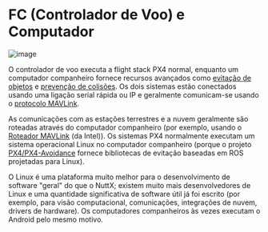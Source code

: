 # FC (Controlador de Voo) e Computador 

![image](https://github.com/Ararabots-UFMS/Drone/assets/104502725/b3c3ea22-6c63-4a36-a2fc-b323581fe6cd)


O controlador de voo executa a flight stack PX4 normal, enquanto um computador companheiro fornece recursos avançados como [evitação de objetos](https://docs.px4.io/main/en/computer_vision/obstacle_avoidance.html) e [prevenção de colisões](https://docs.px4.io/main/en/computer_vision/collision_prevention.html).
Os dois sistemas estão conectados usando uma ligação serial rápida ou IP e geralmente comunicam-se usando o [protocolo MAVLink](https://mavlink.io/en/).

As comunicações com as estações terrestres e a nuvem geralmente são roteadas através do computador companheiro (por exemplo, usando o [Roteador MAVLink](https://github.com/mavlink-router/mavlink-router) (da Intel)).
Os sistemas PX4 normalmente executam um sistema operacional Linux no computador companheiro (porque o projeto [PX4/PX4-Avoidance](https://github.com/PX4/PX4-Avoidance) fornece bibliotecas de evitação baseadas em ROS projetadas para Linux).

O Linux é uma plataforma muito melhor para o desenvolvimento de software "geral" do que o NuttX; existem muito mais desenvolvedores de Linux e uma quantidade significativa de software útil já foi escrito (por exemplo, para visão computacional, comunicações, integrações de nuvem, drivers de hardware). Os computadores companheiros às vezes executam o Android pelo mesmo motivo.
